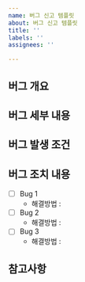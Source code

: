 ```yaml
---
name: 버그 신고 템플릿
about: 버그 신고 템플릿
title: ''
labels: ''
assignees: ''

---
```


## 버그 개요

## 버그 세부 내용

## 버그 발생 조건

## 버그 조치 내용
- [ ] Bug 1
   * 해결방법 :
- [ ] Bug 2
   * 해결방법 :
- [ ] Bug 3
   * 해결방법 :
## 참고사항
